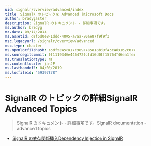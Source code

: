 ```yaml
---
uid: signalr/overview/advanced/index
title: SignalR のトピックを Advanced |Microsoft Docs
author: bradygaster
description: SignalR のドキュメント - 詳細事項です。
ms.author: bradyg
ms.date: 09/19/2014
ms.assetid: d8f5d0e8-1ddd-4005-a7aa-50ae87f9f9f3
msc.legacyurl: /signalr/overview/advanced
msc.type: chapter
ms.openlocfilehash: 63df5e45c817c90957a5818bd9f43c4d3162c679
ms.sourcegitcommit: 0f1119340e4464720cfd16d0ff15764746ea1fea
ms.translationtype: MT
ms.contentlocale: ja-JP
ms.lasthandoff: 04/09/2019
ms.locfileid: "59397878"
---
```

# <a name="signalr-advanced-topics"></a><span data-ttu-id="1c5af-103">SignalR のトピックの詳細</span><span class="sxs-lookup"><span data-stu-id="1c5af-103">SignalR Advanced Topics</span></span>

> <span data-ttu-id="1c5af-104">SignalR のドキュメント - 詳細事項です。</span><span class="sxs-lookup"><span data-stu-id="1c5af-104">SignalR documentation - advanced topics.</span></span>


- [<span data-ttu-id="1c5af-105">SignalR の依存関係挿入</span><span class="sxs-lookup"><span data-stu-id="1c5af-105">Dependency Injection in SignalR</span></span>](dependency-injection.md)
